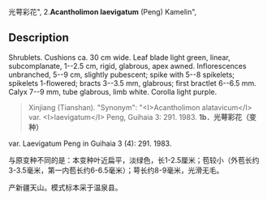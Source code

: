 光萼彩花",
2.**Acantholimon laevigatum** (Peng) Kamelin",

## Description
Shrublets. Cushions ca. 30 cm wide. Leaf blade light green, linear, subcomplanate, 1--2.5 cm, rigid, glabrous, apex awned. Inflorescences unbranched, 5--9 cm, slightly pubescent; spike with 5--8 spikelets; spikelets 1-flowered; bracts 3--3.5 mm, glabrous; first bractlet 6--6.5 mm. Calyx 7--9 mm, tube glabrous, limb white. Corolla light purple.

> Xinjiang (Tianshan).
  "Synonym": "&lt;I&gt;Acantholimon alatavicum&lt;/I&gt; var. &lt;I&gt;laevigatum&lt;/I&gt; Peng, Guihaia 3: 291. 1983.
**1b．光萼彩花（变种）**

var. Laevigatum Peng in Guihaia 3 (4): 291. 1983.

与原变种不同的是：本变种叶近扁平，淡绿色，长1-2.5厘米；苞较小（外苞长约3-3.5毫米，第一内苞长约6-6.5毫米）；萼长约8-9毫米，光滑无毛。

产新疆天山。模式标本采于温泉县。
